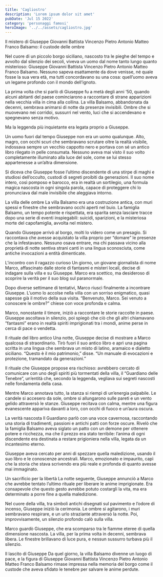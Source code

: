 ```yaml
---
title: 'Cagliostro'
description: 'Lorem ipsum dolor sit amet'
pubDate: 'Jul 15 2022'
category: 'personaggi famosi'
heroImage: '../../assets/cagliostro.jpg'
---
```


Il mistero di Giuseppe Giovanni Battista Vincenzo Pietro Antonio Matteo Franco Balsamo: il custode delle ombre

Nel cuore di un piccolo borgo siciliano, nascosto tra le pieghe del tempo e avvolto dal silenzio dei secoli, viveva un uomo dal nome tanto lungo quanto misterioso: Giuseppe Giovanni Battista Vincenzo Pietro Antonio Matteo Franco Balsamo. Nessuno sapeva esattamente da dove venisse, né quale fosse la sua vera età, ma tutti concordavano su una cosa: quell’uomo aveva un legame profondo con il mondo dell’ignoto.

La prima volta che si parlò di Giuseppe fu a metà degli anni ’50, quando alcuni abitanti del paese cominciarono a raccontare di strane apparizioni nella vecchia villa in cima alla collina. La villa Balsamo, abbandonata da decenni, sembrava animarsi di notte da presenze invisibili. Ombre che si muovevano nei corridoi, sussurri nel vento, luci che si accendevano e spegnevano senza motivo.

Ma la leggenda più inquietante era legata proprio a Giuseppe.

Un uomo fuori dal tempo
Giuseppe non era un uomo qualunque. Alto, magro, con occhi scuri che sembravano scrutare oltre la realtà visibile, indossava sempre un vecchio cappotto nero e portava con sé un antico libro rilegato in pelle consumata. Nessuno aveva mai visto il suo volto completamente illuminato alla luce del sole, come se lui stesso appartenesse a un’altra dimensione.

Si diceva che Giuseppe fosse l’ultimo discendente di una stirpe di maghi e studiosi dell’occulto, custodi di segreti proibiti da generazioni. Il suo nome intero, così pomposo e barocco, era in realtà un sortilegio, una formula magica nascosta in ogni singola parola, capace di proteggere chi lo pronunciava dal male invisibile che aleggiava intorno.

La villa delle ombre
La villa Balsamo era una costruzione antica, con muri spessi e finestre che sembravano occhi aperti nel buio. La famiglia Balsamo, un tempo potente e rispettata, era sparita senza lasciare tracce dopo una serie di eventi inspiegabili: suicidi, sparizioni, e la misteriosa morte del capofamiglia, avvolta nel mistero.

Quando Giuseppe arrivò al borgo, molti lo videro come un presagio. Si raccontava che avesse acquistato la villa proprio per “domare” le presenze che la infestavano. Nessuno osava entrare, ma chi passava vicino alla proprietà di notte sentiva strani canti in una lingua sconosciuta, come antiche invocazioni a entità dimenticate.

L’incontro con il ragazzo curioso
Un giorno, un giovane giornalista di nome Marco, affascinato dalle storie di fantasmi e misteri locali, decise di indagare sulla villa e su Giuseppe. Marco era scettico, ma desideroso di scoprire la verità per il suo blog sul paranormale.

Dopo diverse settimane di tentativi, Marco riuscì finalmente a incontrare Giuseppe. L’uomo lo accolse nella villa con un sorriso enigmatico, quasi sapesse già il motivo della sua visita. “Benvenuto, Marco. Sei venuto a conoscere le ombre?” chiese con voce profonda e calma.

Marco, nonostante il timore, iniziò a raccontare le storie raccolte in paese. Giuseppe ascoltava in silenzio, poi spiegò che ciò che gli altri chiamavano “fantasmi” erano in realtà spiriti imprigionati tra i mondi, anime perse in cerca di pace o vendetta.

Il rituale del libro antico
Una notte, Giuseppe decise di mostrare a Marco qualcosa di straordinario. Tirò fuori il suo antico libro e aprì una pagina scritta in una lingua che sembrava un misto di latino, aramaico e dialetto siciliano. “Questo è il mio patrimonio,” disse. “Un manuale di evocazioni e protezione, tramandato da generazioni.”

Il rituale che Giuseppe propose era rischioso: avrebbero cercato di comunicare con uno degli spiriti più tormentati della villa, il “Guardiano delle Tenebre”, un’entità che, secondo la leggenda, vegliava sui segreti nascosti nelle fondamenta della casa.

Mentre Marco annotava tutto, la stanza si riempì di un’energia palpabile. Le candele si accesero da sole, ombre si allungarono sulle pareti e un vento gelido attraversò le stanze. Giuseppe recitava con calma, mentre una figura evanescente appariva davanti a loro, con occhi di fuoco e un’aura oscura.

La verità nascosta
Il Guardiano parlò con una voce cavernosa, raccontando una storia di tradimenti, passioni e antichi patti con forze oscure. Rivelò che la famiglia Balsamo aveva siglato un patto con un demone per ottenere potere e ricchezza, ma che il prezzo era stato terribile: l’anima di ogni discendente era destinata a restare prigioniera nella villa, legata da un incantesimo eterno.

Giuseppe aveva cercato per anni di spezzare quella maledizione, usando il suo libro e le conoscenze ancestrali. Marco, emozionato e impaurito, capì che la storia che stava scrivendo era più reale e profonda di quanto avesse mai immaginato.

Un sacrificio per la libertà
La notte seguente, Giuseppe annunciò a Marco che avrebbe tentato l’ultimo rituale per liberare le anime imprigionate. Era consapevole che questo gesto avrebbe potuto costargli la vita, ma era determinato a porre fine a quella maledizione.

Nel cuore della villa, tra simboli antichi disegnati sul pavimento e l’odore di incenso, Giuseppe iniziò la cerimonia. Le ombre si agitarono, i muri sembravano respirare, e un urlo straziante attraversò la notte. Poi, improvvisamente, un silenzio profondo calò sulla villa.

Marco guardò Giuseppe, che era scomparso tra le fiamme eteree di quella dimensione nascosta. La villa, per la prima volta in decenni, sembrava libera. Le finestre brillavano di luce pura, e nessun sussurro turbava più il silenzio.

Il lascito di Giuseppe
Da quel giorno, la villa Balsamo divenne un luogo di pace, e la figura di Giuseppe Giovanni Battista Vincenzo Pietro Antonio Matteo Franco Balsamo rimase impressa nella memoria del borgo come il custode che aveva sfidato le tenebre per salvare le anime perdute.
